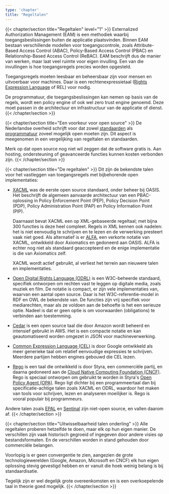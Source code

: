 ```yaml
---
type: 'chapter'
title: "Regeltalen"
---
```

{{< chapter/section title="Regeltalen" level="1" >}}
Externalized Authorization Management (EAM) is een methodiek waarbij toegangsbeslissingen buiten de applicatie plaatsvinden. Binnen EAM bestaan verschillende modellen voor toegangscontrole, zoals Attribute-Based Access Control (ABAC), Policy-Based Access Control (PBAC) en Relationship-Based Access Control (ReBAC).
EAM beschrijft dus de manier van werken, maar laat veel ruimte voor eigen invulling. Een van die invullingen is hoe toegangsregels precies worden opgesteld.


Toegangsregels moeten leesbaar en beheersbaar zijn voor mensen en uitvoerbaar voor machines. Daar is een rechtenexpressietaal ([Rights Expression Language](https://en.wikipedia.org/wiki/Rights_Expression_Language) of REL) voor nodig.

De programmatuur, die toegangsbeslissingen kan nemen op basis van de regels, wordt een policy engine of ook wel zero trust engine genoemd. Deze moet passen in de architectuur en infrastructuur van de applicatie of dienst.
{{< /chapter/section >}}

{{< chapter/section title="Een voorkeur voor open source" >}}
De Nederlandse overheid schrijft voor dat zowel [standaarden](https://www.digitaleoverheid.nl/overzicht-van-alle-onderwerpen/open-standaarden/) als [programmatuur](https://opensourcewerken.nl/) zoveel mogelijk open moeten zijn. Dit aspect is meegenomen in een vergelijking van regeltalen en standaarden.

Merk op dat open source nog niet wil zeggen dat de software gratis is. Aan hosting, ondersteuning of geavanceerde functies kunnen kosten verbonden zijn.
{{< /chapter/section >}}

{{< chapter/section title="De regeltalen" >}}
Dit zijn de bekendste talen voor het vastleggen van toegangsregels met bijbehorende open implementaties:

- [XACML](https://en.wikipedia.org/wiki/XACML) was de eerste open source standaard, onder beheer bij OASIS.
  Het beschrijft de algemeen aanvaarde architectuur van een PBAC-oplossing in Policy Enforcement Point (PEP), Policy Decision Point (PDP), Policy Administration Point (PAP) en Policy Information Point (PIP).

  Daarnaast bevat XACML een op XML-gebaseerde regeltaal; met bijna 300 functies is deze heel compleet.
  Regels in XML kennen ook nadelen: het is niet eenvoudig te schrijven en te lezen en de verwerking presteert vaak niet goed. Als alternatief is er [ALFA](https://en.wikipedia.org/wiki/Abbreviated_Language_for_Authorization), een verkorte notatie van XACML, ontwikkeld door Axiomatics en gedoneerd aan OASIS. ALFA is echter nog niet als standaard geaccepteerd en de enige implementatie is die van Axiomatics zelf.

  XACML wordt actief gebruikt, al verliest het terrein aan nieuwere talen en implementaties.

- [Open Digital Rights Language (ODRL)](https://en.wikipedia.org/wiki/ODRL) is een W3C-beheerde standaard, specifiek ontworpen om rechten vast te leggen op digitale media, zoals muziek en film. De notatie is compact,
  er zijn vele implementaties van, waarvan een aantal open source. Daar is het W3C-referentie-model in RDF en OWL de bekendste van.
  De functies zijn vrij specifiek voor mediarechten, maar als ze voldoen aan de behoefte is het een serieuze optie.
  Nadeel is dat er geen optie is om voorwaarden (obligations) te verbinden aan toestemming.

- [Cedar](https://github.com/cedar-policy) is een open source taal die door Amazon wordt beheerd en intensief gebruikt in AWS.
  Het is een compacte notatie en kan geautomatiseerd worden omgezet in JSON voor machineverwerking.

- [Common Expression Language (CEL)](https://github.com/google/cel-spec/blob/master/doc/intro.md) is door Google ontwikkeld als meer generieke taal om relatief eenvoudige expressies te schrijven.
  Meerdere partijen hebben engines gebouwd die CEL lezen.

- [Rego](https://www.openpolicyagent.org/docs/latest/#rego) is een taal die ontwikkeld is door Styra, een commerciële partij, en daarna gedoneerd aan de [Cloud Native Computing Foundation (CNCF)](https://www.cncf.io/).
  Rego is speciaal ontworpen om gebruikt te worden in Styra's [Open Policy Agent (OPA)](https://www.openpolicyagent.org/). Rego ligt dichter bij een programmeertaal dan bij specificatie-achtige talen zoals XACML en ODRL, waardoor het maken van tools voor schrijven, lezen en analyseren moeilijker is. Rego is vooral populair bij programmeurs.

Andere talen zoals [EPAL](https://www.w3.org/2003/p3p-ws/pp/ibm3.html) en [Sentinal](https://developer.hashicorp.com/sentinel) zijn niet-open source, en vallen daarom af.
{{< /chapter/section >}}

{{< chapter/section title="Uitwisselbaarheid talen onderling" >}}
Alle regeltalen proberen hetzelfde te doen, maar elk op hun eigen manier. De verschillen zijn vaak historisch gegroeid of
ingegeven door andere visies op bestandsformaten. En de verschillen worden in stand gehouden door commerciële belangen.

Voorlopig is er geen convergentie te zien, aangezien de grote technologiewerelden (Google, Amazon, Microsoft en
CNCF) elk hun eigen oplossing stevig gevestigd hebben en er vanuit die hoek weinig belang is bij standaardisatie.

Tegelijk zijn er wel degelijk grote overeenkomsten en is een overkoepelende taal in theorie goed mogelijk.
{{< /chapter/section >}}
